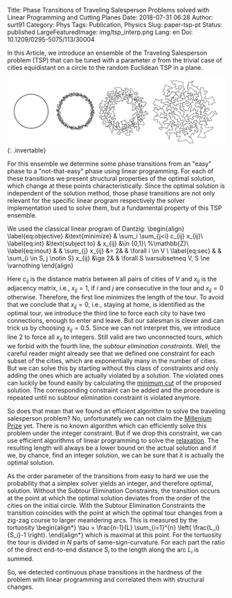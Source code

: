 Title: Phase Transitions of Traveling Salesperson Problems solved with Linear Programming and Cutting Planes
Date: 2018-07-31 06:28
Author: surt91
Category: Phys
Tags: Publication, Physics
Slug: paper-tsp-pt
Status: published
LargeFeaturedImage: img/tsp_interp.png
Lang: en
Doi: 10.1209/0295-5075/113/30004

In this Article, we introduce an ensemble of the Traveling Salesperson problem (TSP)
that can be tuned with a parameter $\sigma$ from the trivial case of cities
equidistant on a circle to the random Euclidean TSP in a plane.

![Einfach und schwierig zu lösende TSP Konfigurationen](/img/tsp_interp.svg){: .invertable}

For this ensemble we determine some phase transitions from an "easy" phase to
a "not-that-easy" phase using linear programming. For each of these transitions
we present structural properties of the optimal solution, which change at these
points characteristically. Since the optimal solution is independent of the
solution method, those phase transitions are not only relevant for the specific
linear program respectively the solver implementation used to solve them, but
a fundamental property of this TSP ensemble.

We used the classical linear program of Dantzig:
\begin{align}
    \label{eq:objective}
    &\text{minimize}     &  \sum_i \sum_{j<i} c_{ij} x_{ij}\\
    \label{eq:int}
    &\text{subject to}   &  x_{ij}                                &\in \{0,1\}\\ %\mathbb{Z}\\
    \label{eq:inout}
    &                    &  \sum_{j} x_{ij}                       &= 2&            & \forall i \in V \\
    \label{eq:sec}
    &                    &  \sum_{i \in S, j \notin S} x_{ij}     &\ge 2&          & \forall S \varsubsetneq V, S \ne \varnothing
\end{align}

Here $c_{ij}$ is the distance matrix between all pairs of cities
of $V$ and $x_{ij}$ is the adjacency matrix, i.e., $x_{ij} = 1$,
if $i$ and $j$ are consecutive in the tour and $x_{ij} = 0$ otherwise.
Therefore, the first line minimizes the length of the tour.
To avoid that we conclude that $x_{ij} = 0$, i.e., staying at home,
is identified as the optimal tour, we introduce the third line to
force each city to have two connections, enough to enter and leave.
But our salesman is clever and can trick us by choosing
$x_{ij} = 0.5$. Since we can not interpret this, we introduce line 2
to force all $x_{ij}$ to integers.
Still valid are two unconnected tours, which we forbid with
the fourth line, the *subtour elimination constraints*.
Well, the careful reader might already see that we defined
one constraint for each subset of the cities, which are exponentially
many in the number of cities. But we can solve this by starting
without this class of constraints and only adding the ones which
are actually violated by a solution. The violated ones can luckily
be found easily by calculating the [minimum cut](https://en.wikipedia.org/wiki/Minimum_cut) of the proposed solution. The corresponding
constraint can be added and the procedure is repeated until no
subtour elimination constraint is violated anymore.

So does that mean that we found an efficient algorithm to solve
the traveling salesperson problem? No, unfortunately we can not
claim the [Millenium Prize](https://en.wikipedia.org/wiki/Millennium_Prize_Problems#P_versus_NP) yet. There is no known
algorithm which can efficiently solve this problem under the
integer constraint.
But if we drop this constraint, we can use efficient algorithms
of linear programming to solve the
[relaxation](https://en.wikipedia.org/wiki/Linear_programming_relaxation). The resulting length will always
be a lower bound on the actual solution and if we, by chance, find
an integer solution, we can be sure that it is actually the
optimal solution.

As the order parameter of the transitions from easy to hard we use the probability that a simplex
solver yields an integer, and therefore optimal, solution. Without  the Subtour Elimination Constraints,
the transition occurs at the point at which the optimal solution deviates
from the order of the cities on the initial circle. With the Subtour
Elimination Constraints the transition coincides with the point at which
the optimal tour changes from a zig-zag course to larger meandering arcs.
This is measured by the tortuosity
\begin{align*}
    \tau = \frac{n-1}{L} \sum_{i=1}^{n} \left( \frac{L_i}{S_i}-1 \right).
\end{align*}
which is maximal at this point. For the tortuosity the tour is divided in $N$
parts of same-sign-curvature. For each part the ratio of the direct end-to-end
distance $S_i$ to the length along the arc $L_i$ is summed.

So, we detected continuous phase transitions in the hardness
of the problem with linear programming and correlated them
with structural changes.